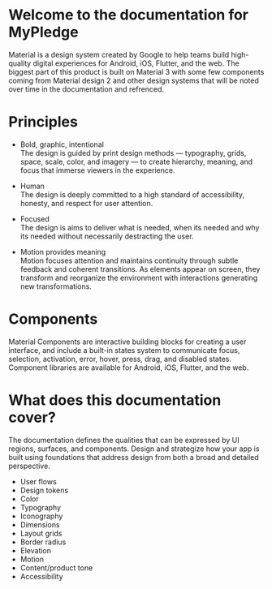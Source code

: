 # Welcome to the documentation for MyPledge
Material is a design system created by Google to help teams build high-quality digital experiences for Android, iOS, Flutter, and the web. The biggest part of this product is built on Material 3 with some few components coming from Material design 2 and other design systems that will be noted over time in the documentation and refrenced.

# Principles

- Bold, graphic, intentional <br>
The design is guided by print design methods — typography, grids, space, scale, color, and imagery — to create hierarchy, meaning, and focus that immerse viewers in the experience.

- Human <br>
The design is deeply committed to a high standard of accessibility, honesty, and respect for user attention.

- Focused <br>
The design is aims to deliver what is needed, when its needed and why its needed without necessarily destracting the user.

- Motion provides meaning <br>
Motion focuses attention and maintains continuity through subtle feedback and coherent transitions. As elements appear on screen, they transform and reorganize the environment with interactions generating new transformations.

# Components
Material Components are interactive building blocks for creating a user interface, and include a built-in states system to communicate focus, selection, activation, error, hover, press, drag, and disabled states. Component libraries are available for Android, iOS, Flutter, and the web.

# What does this documentation cover?
The documentation defines the qualities that can be expressed by UI regions, surfaces, and components. Design and strategize how your app is built using foundations that address design from both a broad and detailed perspective. 

- User flows
- Design tokens
- Color
- Typography
- Iconography
- Dimensions
- Layout grids
- Border radius
- Elevation
- Motion
- Content/product tone
- Accessibility
